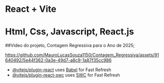 # React + Vite

# Html, Css, Javascript, React.js

##Video do projeto, Contagem Regressiva para o Ano de 2025;

https://github.com/MauroLucasSouza1150/Contagem_Regressiva/assets/91640492/5e44f362-0a3e-49d7-a8c9-1a87f35cc986




- [@vitejs/plugin-react](https://github.com/vitejs/vite-plugin-react/blob/main/packages/plugin-react/README.md) uses [Babel](https://babeljs.io/) for Fast Refresh
- [@vitejs/plugin-react-swc](https://github.com/vitejs/vite-plugin-react-swc) uses [SWC](https://swc.rs/) for Fast Refresh
